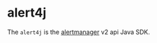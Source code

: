 # alert4j
The `alert4j` is the [alertmanager](https://github.com/prometheus/alertmanager) v2 api Java SDK.